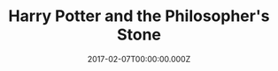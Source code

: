 ---
title: "Harry Potter and the Philosopher's Stone"
year: 2001
date: 2017-02-07T00:00:00.000Z
permalink: /almanac/movies/2017-02-07-harry-potter-and-the-philosophers-stone/index.html
rating: 3
tmdbid: 671
---